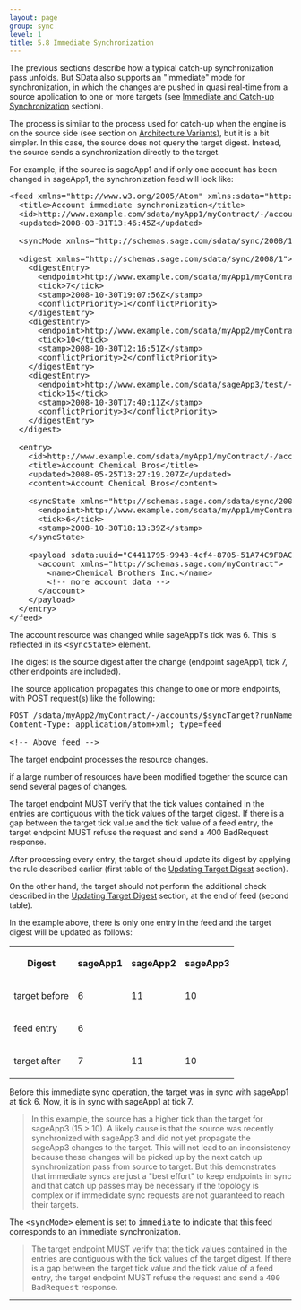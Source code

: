 ```yaml
---
layout: page
group: sync
level: 1
title: 5.8 Immediate Synchronization
---
```


The previous sections describe how a typical catch-up synchronization
pass&nbsp;unfolds. But SData also supports an "immediate" mode for synchronization,
in which the changes are pushed in quasi real-time from a source application to
one or more targets (see
[Immediate and Catch-up Synchronization](../0304/ "3.4 Immediate and Catch-up Synchronization") section).

The process is similar to the process used for catch-up when the engine is on
the source side (see section on [Architecture Variants](../0303/ "3.3 Architecture Variants")), but it is a bit simpler. In this case, the source does not query
the target digest. Instead, the source sends a synchronization directly to the
target.

For example, if the source is sageApp1 and if only one account has been
changed in sageApp1, the synchronization feed will look like:

<pre>&lt;feed xmlns="http://www.w3.org/2005/Atom" xmlns:sdata="http://schemas.sage.com/sdata/2008/1"&gt;&nbsp; 
&nbsp; &lt;title&gt;Account immediate synchronization&lt;/title&gt;
&nbsp; &lt;id&gt;http://www.example.com/sdata/myApp1/myContract/-/accounts/$syncSource('3EE479B9-05E8-4f35-8115-E205446667B6')&lt;/id&gt;
&nbsp; &lt;updated&gt;2008-03-31T13:46:45Z&lt;/updated&gt;

  &lt;syncMode xmlns="http://schemas.sage.com/sdata/sync/2008/1"&gt;immediate&lt;/syncMode&gt;

  &lt;digest xmlns="http://schemas.sage.com/sdata/sync/2008/1"&gt;
&nbsp;&nbsp;&nbsp; &lt;digestEntry&gt;
&nbsp;&nbsp;&nbsp;&nbsp;&nbsp; &lt;endpoint&gt;http://www.example.com/sdata/myApp1/myContract/-/accounts&lt;/endpoint&gt;
&nbsp;&nbsp;&nbsp;&nbsp;&nbsp; &lt;tick&gt;7&lt;/tick&gt;
      &lt;stamp&gt;2008-10-30T19:07:56Z&lt;/stamp&gt;
&nbsp;     &lt;conflictPriority&gt;1&lt;/conflictPriority&gt;
&nbsp;&nbsp;&nbsp; &lt;/digestEntry&gt;
&nbsp;&nbsp;&nbsp; &lt;digestEntry&gt;
&nbsp;&nbsp;&nbsp;&nbsp;&nbsp; &lt;endpoint&gt;http://www.example.com/sdata/myApp2/myContract/-/accounts&lt;/endpoint&gt;
&nbsp;&nbsp;&nbsp;&nbsp;&nbsp; &lt;tick&gt;10&lt;/tick&gt;
      &lt;stamp&gt;2008-10-30T12:16:51Z&lt;/stamp&gt;
&nbsp;     &lt;conflictPriority&gt;2&lt;/conflictPriority&gt;
&nbsp;&nbsp;&nbsp; &lt;/digestEntry&gt;
&nbsp;&nbsp;&nbsp; &lt;digestEntry&gt;
&nbsp;&nbsp;&nbsp;&nbsp;&nbsp; &lt;endpoint&gt;http://www.example.com/sdata/sageApp3/test/-/accounts&lt;/endpoint&gt;
&nbsp;&nbsp;&nbsp;&nbsp;&nbsp; &lt;tick&gt;15&lt;/tick&gt;
      &lt;stamp&gt;2008-10-30T17:40:11Z&lt;/stamp&gt;
&nbsp;     &lt;conflictPriority&gt;3&lt;/conflictPriority&gt;
&nbsp;&nbsp;&nbsp; &lt;/digestEntry&gt;
&nbsp; &lt;/digest&gt;

&nbsp; &lt;entry&gt;
&nbsp;&nbsp;&nbsp; &lt;id&gt;http://www.example.com/sdata/myApp1/myContract/-/accounts('23552')&lt;/id&gt;
&nbsp;&nbsp;&nbsp; &lt;title&gt;Account Chemical Bros&lt;/title&gt;
&nbsp;&nbsp;&nbsp; &lt;updated&gt;2008-05-25T13:27:19.207Z&lt;/updated&gt;
&nbsp;&nbsp;&nbsp; &lt;content&gt;Account Chemical Bros&lt;/content&gt;

&nbsp;&nbsp;&nbsp; &lt;syncState xmlns="http://schemas.sage.com/sdata/sync/2008/1"&gt;
&nbsp;&nbsp;&nbsp;&nbsp;&nbsp; &lt;endpoint&gt;http://www.example.com/sdata/myApp1/myContract/-/accounts&lt;/endpoint&gt;
&nbsp;&nbsp;&nbsp;&nbsp;&nbsp; &lt;tick&gt;6&lt;/tick&gt;
      &lt;stamp&gt;2008-10-30T18:13:39Z&lt;/stamp&gt;
&nbsp;&nbsp;&nbsp; &lt;/syncState&gt;

    &lt;payload sdata:uuid="C4411795-9943-4cf4-8705-51A74C9F0ACC" xmlns="http://schemas.sage.com/sdata/2008/1"&gt;
&nbsp;&nbsp;&nbsp;   &lt;account xmlns="http://schemas.sage.com/myContract"&gt;
&nbsp;&nbsp;&nbsp;&nbsp;  &nbsp; &lt;name&gt;Chemical Brothers Inc.&lt;/name&gt;
&nbsp;&nbsp;&nbsp;&nbsp;  &nbsp; &lt;!-- more account data --&gt;
&nbsp;&nbsp;&nbsp;   &lt;/account&gt;
    &lt;/payload&gt;
&nbsp; &lt;/entry&gt;
&lt;/feed&gt;</pre>

The account resource was changed while sageApp1's tick was 6. This is
reflected in its <tt>&lt;syncState&gt;</tt> element.

The digest is the source digest&nbsp;after the change&nbsp;(endpoint sageApp1, tick 7,
other endpoints are included).

The source application propagates this change to one or more endpoints, with
POST request(s) like the following:

<pre>POST /sdata/myApp2/myContract/-/accounts/$syncTarget?runName=Full%20CRM%20to%20ERP&amp;runStamp=2009-10-14T08:51:02 HTTP/1.1
Content-Type:&nbsp;application/atom+xml; type=feed

&lt;!-- Above feed --&gt;</pre>

The target endpoint processes the resource changes.

if a large number of resources have been modified together the source can
send several pages of changes.

The target endpoint MUST verify that the tick values contained in the entries
are contiguous with the tick values of the target digest. If there is a gap
between the target tick value and the tick value of a feed entry, the target
endpoint MUST refuse the request and send a 400 BadRequest response.

After processing every entry, the target should update its digest by applying
the rule described earlier (first&nbsp;table of the&nbsp;[Updating Target Digest](../0505/ "5.5 Updating the Target Digest") section).

On the other hand, the target should not perform the additional check
described in the&nbsp;[Updating Target Digest](../0505/ "5.5 Updating the Target Digest") section, at
the end of feed (second table).

In the example above, there is only one entry in the feed and the target
digest will be updated as follows:

<table class="content" print-width="100%" width="100%">
<tbody>

<tr>

<th>

Digest

</th>
<th>

sageApp1

</th>
<th>

sageApp2

</th>
<th>

sageApp3

</th>

</tr>

<tr>

<td>

target before

</td>
<td>

6

</td>
<td>

11

</td>
<td>

10

</td>

</tr>

<tr>

<td>

feed entry

</td>
<td>

6

</td>
<td></td>
<td></td>

</tr>

<tr>

<td>

target after

</td>
<td>

7

</td>
<td>

11

</td>
<td>

10

</td>

</tr>

</tbody>
</table>

Before this immediate sync operation, the target was in sync with sageApp1 at
tick 6. Now, it is in sync with sageApp1 at tick 7.

<blockquote class="note">In this example, the source has a higher tick than the target
for sageApp3 (15 &gt; 10). A likely cause is that the source was recently
synchronized with sageApp3 and did not yet propagate the sageApp3&nbsp;changes to the
target. This will not lead to an inconsistency because these changes will be
picked up by the next catch up synchronization pass from source to target. But
this demonstrates that immediate syncs are just a "best effort" to keep
endpoints in sync and that catch up passes may be necessary if the topology is
complex or if immedidate sync requests are not guaranteed to reach their
targets.</blockquote>

The <tt>&lt;syncMode&gt;</tt> element is set to <tt>immediate</tt> to
indicate that this feed corresponds to an immediate synchronization.

<blockquote class="compliance">The target endpoint MUST verify that the tick values contained
in the entries are contiguous with the tick values of the target digest. If
there is a gap between the target tick value and the tick value of a feed entry,
the target endpoint MUST refuse the request and send a <tt>400 BadRequest</tt>
response.</blockquote>

* * *
